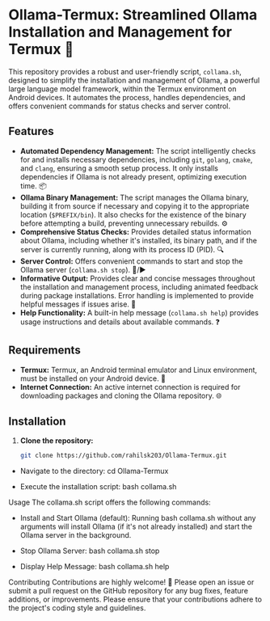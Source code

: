 # Ollama-Termux: Streamlined Ollama Installation and Management for Termux 🚀

This repository provides a robust and user-friendly script, `collama.sh`, designed to simplify the installation and management of Ollama, a powerful large language model framework, within the Termux environment on Android devices.  It automates the process, handles dependencies, and offers convenient commands for status checks and server control.

## Features

* **Automated Dependency Management:** The script intelligently checks for and installs necessary dependencies, including `git`, `golang`, `cmake`, and `clang`, ensuring a smooth setup process. It only installs dependencies if Ollama is not already present, optimizing execution time. 📦
* **Ollama Binary Management:** The script manages the Ollama binary, building it from source if necessary and copying it to the appropriate location (`$PREFIX/bin`). It also checks for the existence of the binary before attempting a build, preventing unnecessary rebuilds. ⚙️
* **Comprehensive Status Checks:** Provides detailed status information about Ollama, including whether it's installed, its binary path, and if the server is currently running, along with its process ID (PID).  🔍
* **Server Control:** Offers convenient commands to start and stop the Ollama server (`collama.sh stop`).  🛑/▶️
* **Informative Output:** Provides clear and concise messages throughout the installation and management process, including animated feedback during package installations. Error handling is implemented to provide helpful messages if issues arise.  💬
* **Help Functionality:** A built-in help message (`collama.sh help`) provides usage instructions and details about available commands.  ❓

## Requirements

* **Termux:** Termux, an Android terminal emulator and Linux environment, must be installed on your Android device. 📱
* **Internet Connection:** An active internet connection is required for downloading packages and cloning the Ollama repository. 🌐

## Installation

1. **Clone the repository:**

   ```bash
   git clone https://github.com/rahilsk203/Ollama-Termux.git

 * Navigate to the directory:
   cd Ollama-Termux

 * Execute the installation script:
   bash collama.sh

Usage
The collama.sh script offers the following commands:
 * Install and Start Ollama (default): Running bash collama.sh without any arguments will install Ollama (if it's not already installed) and start the Ollama server in the background.
 * Stop Ollama Server:
   bash collama.sh stop

 * Display Help Message:
   bash collama.sh help

Contributing
Contributions are highly welcome! 🎉 Please open an issue or submit a pull request on the GitHub repository for any bug fixes, feature additions, or improvements. Please ensure that your contributions adhere to the project's coding style and guidelines.
